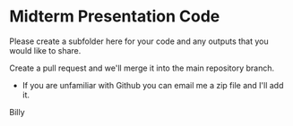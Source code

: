 # Midterm Presentation Code

Please create a subfolder here for your code and any outputs that you would like to share.

Create a pull request and we'll merge it into the main repository branch.

- If you are unfamiliar with Github you can email me a zip file and I'll add it.

Billy

